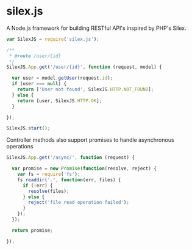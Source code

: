 # silex.js
A Node.js framework for building RESTful API's inspired by PHP's Silex.

```javascript
var SilexJS = require('silex.js');

/**
 * @route /user/{id}
 */
SilexJS.App.get('/user/{id}', function (request, model) {

  var user = model.getUser(request.id);
  if (user === null) {
    return ['User not found', SilexJS.HTTP.NOT_FOUND];
  } else {
    return [user, SilexJS.HTTP.OK];
  }

});

SilexJS.start();
```

Controller methods also support promises to handle asynchronous operations

```javascript
SilexJS.App.get('/async/', function (request) {

  var promise = new Promise(function(resolve, reject) {
    var fs = require('fs');
    fs.readdir('.', function(err, files) {
      if (!err) {
        resolve(files);
      } else {
        reject('file read operation failed');
      }
    });
  });

  return promise;

});

```
